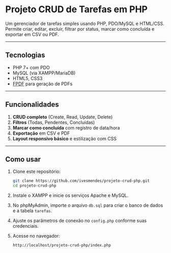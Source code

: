 # Projeto CRUD de Tarefas em PHP

Um gerenciador de tarefas simples usando PHP, PDO/MySQL e HTML/CSS. Permite criar, editar, excluir, filtrar por status, marcar como concluída e exportar em CSV ou PDF.

---

## Tecnologias

* PHP 7+ com PDO
* MySQL (via XAMPP/MariaDB)
* HTML5, CSS3
* [FPDF](http://www.fpdf.org/) para geração de PDFs

---

## Funcionalidades

1. **CRUD completo** (Create, Read, Update, Delete)
2. **Filtros** (Todas, Pendentes, Concluídas)
3. **Marcar como concluída** com registro de data/hora
4. **Exportação** em CSV e PDF
5. **Layout responsivo básico** e estilização com CSS

---

## Como usar

1. Clone este repositório:

   ```bash
   git clone https://github.com/ivesmendes/projeto-crud-php.git
   cd projeto-crud-php
   ```
2. Instale o XAMPP e inicie os serviços Apache e MySQL.
3. No phpMyAdmin, importe o arquivo `db.sql` para criar o banco de dados e a tabela `tarefas`.
4. Ajuste os parâmetros de conexão no `config.php` conforme suas credenciais.
5. Acesse no navegador:

   ```
   http://localhost/projeto-crud-php/index.php
   ```


